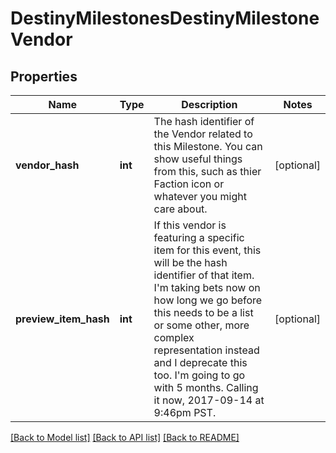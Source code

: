 # DestinyMilestonesDestinyMilestoneVendor

## Properties
Name | Type | Description | Notes
------------ | ------------- | ------------- | -------------
**vendor_hash** | **int** | The hash identifier of the Vendor related to this Milestone. You can show useful things from this, such as thier Faction icon or whatever you might care about. | [optional] 
**preview_item_hash** | **int** | If this vendor is featuring a specific item for this event, this will be the hash identifier of that item. I&#39;m taking bets now on how long we go before this needs to be a list or some other, more complex representation instead and I deprecate this too. I&#39;m going to go with 5 months. Calling it now, 2017-09-14 at 9:46pm PST. | [optional] 

[[Back to Model list]](../README.md#documentation-for-models) [[Back to API list]](../README.md#documentation-for-api-endpoints) [[Back to README]](../README.md)


